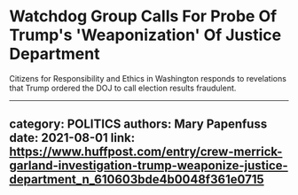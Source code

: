 # Watchdog Group Calls For Probe Of Trump's 'Weaponization' Of Justice Department

Citizens for Responsibility and Ethics in Washington responds to revelations that Trump ordered the DOJ to call election results fraudulent.

---
category: POLITICS
authors: Mary Papenfuss
date: 2021-08-01
link: https://www.huffpost.com/entry/crew-merrick-garland-investigation-trump-weaponize-justice-department_n_610603bde4b0048f361e0715
---
